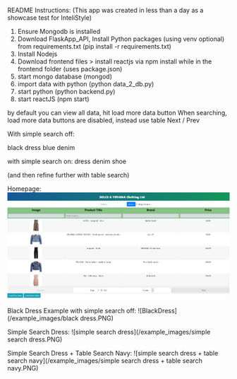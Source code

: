 README Instructions:
(This app was created in less than a day as a showcase test for InteliStyle)

1) Ensure Mongodb is installed
2) Download FlaskApp_API, Install Python packages (using venv optional) from requirements.txt (pip install -r requirements.txt)
3) Install Nodejs 
4) Download frontend files > install reactjs via npm install while in the frontend folder (uses package.json)
5) start mongo database (mongod)
6) import data with python (python data_2_db.py)
7) start python (python backend.py)
8) start reactJS (npm start)


by default you can view all data, hit load more data button
When searching, load more data buttons are disabled, instead use table Next / Prev


With simple search off:

black dress
blue denim

with simple search on:
dress
denim
shoe

(and then refine further with table search)

Homepage:
![homepage](/example_images/homepage.PNG)


Black Dress Example with simple search off:
![BlackDress](/example_images/black dress.PNG)


Simple Search Dress:
![simple search dress](/example_images/simple search dress.PNG)

Simple Search Dress + Table Search Navy:
![simple search dress + table search navy](/example_images/simple search dress + table search navy.PNG)



